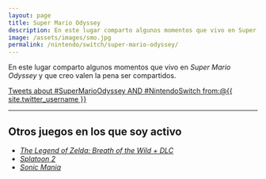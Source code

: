 ```yaml
---
layout: page
title: Super Mario Odyssey
description: En este lugar comparto algunos momentos que vivo en Super Mario Odyssey y que creo valen la pena ser compartidos.
image: /assets/images/smo.jpg
permalink: /nintendo/switch/super-mario-odyssey/
---
```


En este lugar comparto algunos momentos que vivo en *Super Mario Odyssey* y que creo valen la pena ser compartidos.

<a class="twitter-timeline"  href="https://twitter.com/search?q=%23SuperMarioOdyssey%20AND%20%23NintendoSwitch%20from%3A%40{{ site.twitter_username }}" data-widget-id="927578934660796416">Tweets about #SuperMarioOdyssey AND #NintendoSwitch from:@{{ site.twitter_username }}</a>
<script>!function(d,s,id){var js,fjs=d.getElementsByTagName(s)[0],p=/^http:/.test(d.location)?'http':'https';if(!d.getElementById(id)){js=d.createElement(s);js.id=id;js.src=p+"://platform.twitter.com/widgets.js";fjs.parentNode.insertBefore(js,fjs);}}(document,"script","twitter-wjs");</script>

<style>
    #twitter-widget-1 {
        width: 100% !important;
    }
</style>

---

## Otros juegos en los que soy activo

- [*The Legend of Zelda: Breath of the Wild + DLC*][1]
- [*Splatoon 2*][2]
- [*Sonic Mania*][3]

[1]: /nintendo/switch/breath-of-the-wild/
[2]: /nintendo/switch/splatoon-2/
[3]: /nintendo/switch/sonic-mania/